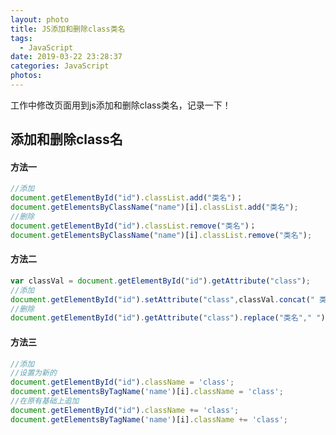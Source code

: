 ```yaml
---
layout: photo
title: JS添加和删除class类名
tags:
  - JavaScript
date: 2019-03-22 23:28:37
categories: JavaScript
photos:
---
```

工作中修改页面用到js添加和删除class类名，记录一下！
<!--more-->
## 添加和删除class名
#### 方法一
```javascript
//添加
document.getElementById("id").classList.add("类名")；
document.getElementsByClassName("name")[i].classList.add("类名");
//删除
document.getElementById("id").classList.remove("类名")；
document.getElementsByClassName("name")[i].classList.remove("类名");
```
#### 方法二
```javascript
var classVal = document.getElementById("id").getAttribute("class");
//添加
document.getElementById("id").setAttribute("class",classVal.concat(" 类名"));
//删除
document.getElementById("id").getAttribute("class").replace("类名"," ");
```
#### 方法三
```javascript
//添加
//设置为新的
document.getElementById("id").className = 'class';
document.getElementsByTagName('name')[i].className = 'class';
//在原有基础上追加
document.getElementById("id").className += 'class'; 
document.getElementsByTagName('name')[i].className += 'class'; 
```

